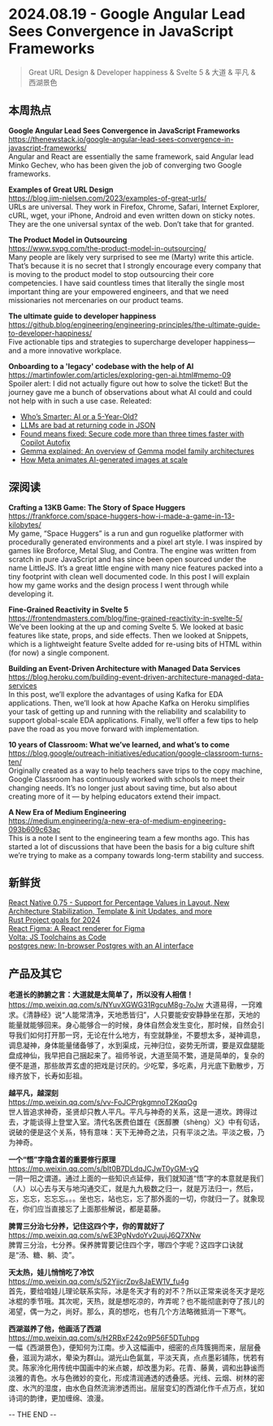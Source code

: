 2024.08.19 -  Google Angular Lead Sees Convergence in JavaScript Frameworks  
========  

> Great URL Design & Developer happiness & Svelte 5 & 大道 & 平凡 & 西湖景色

## 本周热点

**Google Angular Lead Sees Convergence in JavaScript Frameworks**  
https://thenewstack.io/google-angular-lead-sees-convergence-in-javascript-frameworks/  
Angular and React are essentially the same framework, said Angular lead Minko Gechev, who has been given the job of converging two Google frameworks.

**Examples of Great URL Design**  
https://blog.jim-nielsen.com/2023/examples-of-great-urls/  
URLs are universal. They work in Firefox, Chrome, Safari, Internet Explorer, cURL, wget, your iPhone, Android and even written down on sticky notes. They are the one universal syntax of the web. Don’t take that for granted.

**The Product Model in Outsourcing**  
https://www.svpg.com/the-product-model-in-outsourcing/  
Many people are likely very surprised to see me (Marty) write this article. That’s because it is no secret that I strongly encourage every company that is moving to the product model to stop outsourcing their core competencies. I have said countless times that literally the single most important thing are your empowered engineers, and that we need missionaries not mercenaries on our product teams.

**The ultimate guide to developer happiness**  
https://github.blog/engineering/engineering-principles/the-ultimate-guide-to-developer-happiness/  
Five actionable tips and strategies to supercharge developer happiness—and a more innovative workplace.

**Onboarding to a 'legacy' codebase with the help of AI**  
https://martinfowler.com/articles/exploring-gen-ai.html#memo-09  
Spoiler alert: I did not actually figure out how to solve the ticket! But the journey gave me a bunch of observations about what AI could and could not help with in such a use case. Releated:  
- [Who’s Smarter: AI or a 5-Year-Old?](https://nautil.us/whos-smarter-ai-or-a-5-year-old-776799/)  
- [LLMs are bad at returning code in JSON](https://aider.chat/2024/08/14/code-in-json.html)  
- [Found means fixed: Secure code more than three times faster with Copilot Autofix](https://github.blog/news-insights/product-news/secure-code-more-than-three-times-faster-with-copilot-autofix/)  
- [Gemma explained: An overview of Gemma model family architectures](https://developers.googleblog.com/en/gemma-explained-overview-gemma-model-family-architectures/)  
- [How Meta animates AI-generated images at scale](https://engineering.fb.com/2024/08/14/production-engineering/how-meta-animates-ai-generated-images-at-scale/)  

## 深阅读

**Crafting a 13KB Game: The Story of Space Huggers**  
https://frankforce.com/space-huggers-how-i-made-a-game-in-13-kilobytes/  
My game, “Space Huggers” is a run and gun roguelike platformer with procedurally generated environments and a pixel art style. I was inspired by games like Broforce, Metal Slug, and Contra. The engine was written from scratch in pure JavaScript and has since been open sourced under the name LittleJS. It’s a great little engine with many nice features packed into a tiny footprint with clean well documented code. In this post I will explain how my game works and the design process I went through while developing it.

**Fine-Grained Reactivity in Svelte 5**  
https://frontendmasters.com/blog/fine-grained-reactivity-in-svelte-5/  
We’ve been looking at the up and coming Svelte 5. We looked at basic features like state, props, and side effects. Then we looked at Snippets, which is a lightweight feature Svelte added for re-using bits of HTML within (for now) a single component.

**Building an Event-Driven Architecture with Managed Data Services**  
https://blog.heroku.com/building-event-driven-architecture-managed-data-services  
In this post, we’ll explore the advantages of using Kafka for EDA applications. Then, we’ll look at how Apache Kafka on Heroku simplifies your task of getting up and running with the reliability and scalability to support global-scale EDA applications. Finally, we’ll offer a few tips to help pave the road as you move forward with implementation.

**10 years of Classroom: What we’ve learned, and what’s to come**  
https://blog.google/outreach-initiatives/education/google-classroom-turns-ten/  
Originally created as a way to help teachers save trips to the copy machine, Google Classroom has continuously worked with schools to meet their changing needs. It’s no longer just about saving time, but also about creating more of it — by helping educators extend their impact.

**A New Era of Medium Engineering**  
https://medium.engineering/a-new-era-of-medium-engineering-093b609c63ac  
This is a note I sent to the engineering team a few months ago. This has started a lot of discussions that have been the basis for a big culture shift we’re trying to make as a company towards long-term stability and success.

## 新鲜货

[React Native 0.75 - Support for Percentage Values in Layout, New Architecture Stabilization, Template & init Updates, and more](https://reactnative.dev/blog/2024/08/12/release-0.75)  
[Rust Project goals for 2024](https://blog.rust-lang.org/2024/08/12/Project-goals.html)  
[React Figma: A React renderer for Figma](https://react-figma.dev/)  
[Volta: JS Toolchains as Code](https://github.com/volta-cli/volta)  
[postgres.new: In-browser Postgres with an AI interface](https://supabase.com/blog/postgres-new)  

## 产品及其它  

**老道长的肺腑之言：大道就是太简单了，所以没有人相信！**  
https://mp.weixin.qq.com/s/NYuvXGWG31RgcuM8g-7oJw 
大道易得，一窍难求。《清静经》说“人能常清净，天地悉皆归”，人只要能安安静静坐在那，天地的能量就能够回来。身心能够合一的时候，身体自然会发生变化，那时候，自然会引导我们如何打开那一窍，无论在什么地方，有空就静坐，不要想太多，凝神调息，调息凝神，身体能量储备够了，水到渠成，元神归位，姿势无所谓，要是双盘腿能盘成神仙，我早把自己捆起来了。祖师爷说，大道至简不繁，道是简单的，复杂的便不是道，那些故弄玄虚的把戏是讨厌的。少吃荤，多吃素，月光底下勤散步，万缘齐放下，长寿如彭祖。

**越平凡，越深刻**  
https://mp.weixin.qq.com/s/vv-FoJCPrgkgmnoT2KqqOg  
世人皆追求神奇，圣贤却只教人平凡。平凡与神奇的关系，这是一道坎。跨得过去，才能谈得上登堂入室。清代名医费伯雄在《医醇賸（shèng）义》中有句话，说破的便是这个关系，特有意味：天下无神奇之法，只有平淡之法。平淡之极，乃为神奇。

**一个“悟”字隐含着的重要修行原理**  
https://mp.weixin.qq.com/s/bIt0B7DLdqJCJwT0yGM-yQ  
一阴一阳之谓道。通过上面的一些知识点延伸，我们就知道“悟”字的本意就是我们（人）以心去与天与地沟通交汇，就是九九极数之归一，就是万法归一，然后，忘，忘忘，忘忘忘。。。坐也忘，站也忘，忘了那外面的一切，你就归一了。就象现在，你们应当直接忘了上面那些解说，都是葛藤。

**脾胃三分治七分养，记住这四个字，你的胃就好了**  
https://mp.weixin.qq.com/s/wE3PgNvdoYv2uujJ6Q7XNw  
脾胃三分治，七分养。保养脾胃要记住四个字，哪四个字呢？这四字口诀就是“汤、糖、躺、烫”。

**天太热，娃儿悄悄吃了冷饮**  
https://mp.weixin.qq.com/s/52YjjcrZpv8JaEW1V_fu4g  
首先，要给咱娃儿理论联系实际，冰是冬天才有的对不？所以正常来说冬天才是吃冰棍的季节哦。其次呢，天热，就是想吃凉的，咋弄呢？也不能彻底剥夺了孩儿的渴望，偶一为之，尚好。那么，真的想吃，也有几个方法略微抵消一下寒气。

**西湖滋养了他，他画活了西湖**  
https://mp.weixin.qq.com/s/H2RBxF242o9P56F5DTuhpg  
一幅《西湖景色》，便知何为江南。步入这幅画中，细密的点阵簇拥而来，层层叠叠，滋润为湖水，晕染为群山。湖光山色氤氲，平淡天真，点点墨彩铺陈，恍若有灵。陈家泠化用传统中国画中的米点皴，却改墨为彩。花青、藤黄，调和出静谧而淡雅的青色。水与色微妙的变化，形成清润通透的透叠感。光线、云烟、树林的密度、水汽的湿度，由水色自然流淌渗透而出。层层变幻的西湖化作千点万点，犹如诗词的韵律，更加缠绵、浪漫。

-- THE END --
